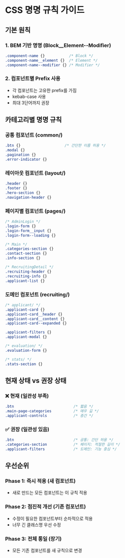 # CSS 명명 규칙 가이드

## 기본 원칙

### 1. BEM 기반 명명 (Block__Element--Modifier)
```css
.component-name {}           /* Block */
.component-name__element {}  /* Element */
.component-name--modifier {} /* Modifier */
```

### 2. 컴포넌트별 Prefix 사용
- 각 컴포넌트는 고유한 prefix를 가짐
- kebab-case 사용
- 최대 3단어까지 권장

## 카테고리별 명명 규칙

### 공통 컴포넌트 (common/)
```css
.btn {}                    /* 간단한 이름 허용 */
.modal {}
.pagination {}
.error-indicator {}
```

### 레이아웃 컴포넌트 (layout/)
```css
.header {}
.footer {}
.hero-section {}
.navigation-header {}
```

### 페이지별 컴포넌트 (pages/)
```css
/* AdminLogin */
.login-form {}
.login-form__input {}
.login-form--loading {}

/* Main */
.categories-section {}
.contact-section {}
.info-section {}

/* RecruitingDetail */
.recruiting-header {}
.recruiting-info {}
.applicant-list {}
```

### 도메인 컴포넌트 (recruiting/)
```css
/* applicant/ */
.applicant-card {}
.applicant-card__header {}
.applicant-card__content {}
.applicant-card--expanded {}

.applicant-filters {}
.applicant-modal {}

/* evaluation/ */
.evaluation-form {}

/* stats/ */
.stats-section {}
```

## 현재 상태 vs 권장 상태

### ❌ 현재 (일관성 부족)
```css
.btn                           /* 짧음 */
.main-page-categories          /* 매우 긺 */
.applicant-controls            /* 중간 */
```

### ✅ 권장 (일관성 있음)
```css
.btn                           /* 공통: 간단 허용 */
.categories-section            /* 페이지: 적절한 길이 */
.applicant-filters             /* 도메인: 기능 중심 */
```

## 우선순위

### Phase 1: 즉시 적용 (새 컴포넌트)
- 새로 만드는 모든 컴포넌트는 이 규칙 적용

### Phase 2: 점진적 개선 (기존 컴포넌트)
- 수정이 필요한 컴포넌트부터 순차적으로 적용
- 너무 긴 클래스명 우선 수정

### Phase 3: 전체 통일 (장기)
- 모든 기존 컴포넌트를 새 규칙으로 변경